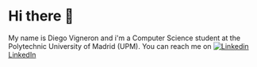 # Hi there 👋

My name is Diego Vigneron and i'm a Computer Science student at the Polytechnic University of Madrid (UPM).
You can reach me on [![Linkedin](https://i.stack.imgur.com/gVE0j.png) LinkedIn](www.linkedin.com/in/dvignerono)

<!--
**diegovoo/diegovoo** is a ✨ _special_ ✨ repository because its `README.md` (this file) appears on your GitHub profile.

Here are some ideas to get you started:

- 🔭 I’m currently working on ...
- 🌱 I’m currently learning ...
- 👯 I’m looking to collaborate on ...
- 🤔 I’m looking for help with ...
- 💬 Ask me about ...
- 📫 How to reach me: ...
- 😄 Pronouns: ...
- ⚡ Fun fact: ...
-->
